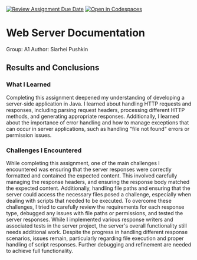 [![Review Assignment Due Date](https://classroom.github.com/assets/deadline-readme-button-24ddc0f5d75046c5622901739e7c5dd533143b0c8e959d652212380cedb1ea36.svg)](https://classroom.github.com/a/-cTHLqNH)
[![Open in Codespaces](https://classroom.github.com/assets/launch-codespace-7f7980b617ed060a017424585567c406b6ee15c891e84e1186181d67ecf80aa0.svg)](https://classroom.github.com/open-in-codespaces?assignment_repo_id=14051107)

# Web Server Documentation

Group: A1
Author: Siarhei Pushkin

## Results and Conclusions

### What I Learned

Completing this assignment deepened my understanding of developing a server-side application in Java. I learned about handling HTTP requests and responses, including parsing request headers, processing different HTTP methods, and generating appropriate responses. Additionally, I learned about the importance of error handling and how to manage exceptions that can occur in server applications, such as handling "file not found" errors or permission issues.

### Challenges I Encountered

While completing this assignment, one of the main challenges I encountered was ensuring that the server responses were correctly formatted and contained the expected content. This involved carefully managing the response headers, and ensuring the response body matched the expected content. Additionally, handling file paths and ensuring that the server could access the necessary files posed a challenge, especially when dealing with scripts that needed to be executed. To overcome these challenges, I tried to carefully review the requirements for each response type, debugged any issues with file paths or permissions, and tested the server responses. While I implemented various response writers and associated tests in the server project, the server's overall functionality still needs additional work. Despite the progress in handling different response scenarios, issues remain, particularly regarding file execution and proper handling of script responses. Further debugging and refinement are needed to achieve full functionality.
